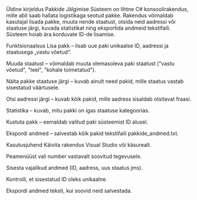 Üldine kirjeldus
Pakkide Jälgimise Süsteem on lihtne C# konsoolirakendus, mille abil saab hallata logistikaga seotud pakke. Rakendus võimaldab kasutajal lisada pakke, muuta nende staatust, otsida neid aadressi või staatuse järgi, kuvada statistikat ning eksportida andmeid tekstifaili. Süsteem hoiab ära korduvate ID-de lisamise.

Funktsionaalsus
Lisa pakk – lisab uue paki unikaalse ID, aadressi ja staatusega „vastu võetud“.

Muuda staatust – võimaldab muuta olemasoleva paki staatust ("vastu võetud", "teel", "kohale toimetatud").

Näita pakke staatuse järgi – kuvab ainult need pakid, mille staatus vastab sisestatud väärtusele.

Otsi aadressi järgi – kuvab kõik pakid, mille aadress sisaldab otsitavat fraasi.

Statistika – kuvab, mitu pakki on igas staatuse kategoorias.

Kustuta pakk – eemaldab valitud paki süsteemist ID alusel.

Ekspordi andmed – salvestab kõik pakid tekstifaili pakkide_andmed.txt.

Kasutusjuhend
Käivita rakendus Visual Studio või käsurealt.

Peamenüüst vali number vastavalt soovitud tegevusele.

Sisesta vajalikud andmed (ID, aadress, uus staatus jms).

Kontrolli, et sisestatud ID oleks unikaalne.

Ekspordi andmed teksti, kui soovid neid salvestada.
